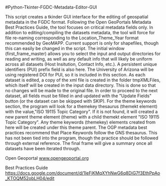 #Python-Tkinter-FGDC-Metadata-Editor-GUI

This script creates a tkinder GUI interface for the editing of geospatial metadata in the FGDC format.  Following the Open GeoPortals Metadata Best Practices Guide, the tool focuses on critical metadata fields only.  In addition to editing/compiling the datasets metadata, the tool will force for file re-naming corresponding to the Location_Theme_Year format recommended by GeoMAPP. Current support is only for shapefiles, though this can easily be changed in the script.  The initial window (first_frame_master) allows you to select the input and output directories for reading and writing, as well as any default info that will likely be uniform across all datasets (Host Insitution, Contact Info, etc.).  A persistent unique identifiers (PUI) prefix field is also here.  The University of Arizona will be using registered DOI for PUI, so it is included in this section.  As each dataset is edited, a copy of the xml file is created in the folder tmpXMLFiles, which itself will be created in the input data directory.  This is done so that no changes will be made to the original file.  In order to proceed to the next dataset, all fields must be filled in and updated with the "Update Fields" button (or the dataset can be skipped with SKIP).  For the theme keywords section, the program will look for a themekey thesaurus (themekt element) with the value,"ISO 19115 Topic Category".  If it is not found, it will created a new parent theme element (theme) with a child themekt element "ISO 19115 Topic Category". Any theme keywords (themekey) elements created from here will be created under this theme parent.  The OGP metadata best practices recommend that Place Keywords follow the GNS thesaurus.  This has not been tied into the program, though the practice should be followed through external reference.  The final frame will give a summary once all datasets have been iterated through.

Open Geoportal
www.opengeoportal.org

Best Practices Guide
https://docs.google.com/document/d/1IeFjKMqXYhNwG6q8DiG7f3EthPpAo_KTOQM52obLH04/edit
